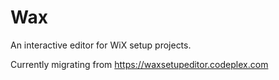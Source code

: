 # Wax
An interactive editor for WiX setup projects.

Currently migrating from https://waxsetupeditor.codeplex.com
